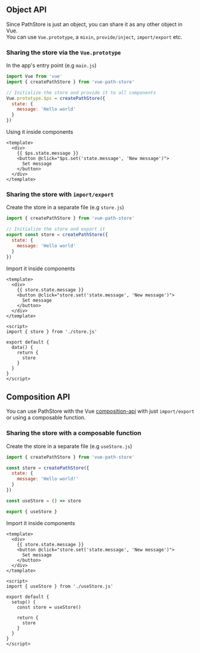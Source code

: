## Object API

Since PathStore is just an object, you can share it as any other object in Vue.  
You can use `Vue.prototype`, a `mixin`, `provide/inject`, `import/export` etc.

### Sharing the store via the `Vue.prototype`

In the app's entry point (e.g `main.js`)
```js
import Vue from 'vue'
import { createPathStore } from 'vue-path-store'

// Initialize the store and provide it to all components
Vue.prototype.$ps = createPathStore({
  state: {
    message: 'Hello world'
  }
})
```

Using it inside components
```vue
<template>
  <div>
    {{ $ps.state.message }}
    <button @click="$ps.set('state.message', 'New message')">
      Set message
    </button>
  </div>
</template>
```

### Sharing the store with `import/export`

Create the store in a separate file (e.g `store.js`)
```js
import { createPathStore } from 'vue-path-store'

// Initialize the store and export it
export const store = createPathStore({
  state: {
    message: 'Hello world'
  }
})
```

Import it inside components
```vue
<template>
  <div>
    {{ store.state.message }}
    <button @click="store.set('state.message', 'New message')">
      Set message
    </button>
  </div>
</template>

<script>
import { store } from './store.js'

export default {
  data() {
    return {
      store
    }
  } 
}
</script>

```

## Composition API

You can use PathStore with the Vue [composition-api](https://github.com/vuejs/composition-api) with just `import/export`
or using a composable function.

### Sharing the store with a composable function

Create the store in a separate file (e.g `useStore.js`)
```js
import { createPathStore } from 'vue-path-store'

const store = createPathStore({
  state: {
    message: 'Hello world!'
  }
})

const useStore = () => store

export { useStore }

```

Import it inside components
```vue
<template>
  <div>
    {{ store.state.message }}
    <button @click="store.set('state.message', 'New message')">
      Set message
    </button>
  </div>
</template>

<script>
import { useStore } from './useStore.js'

export default {
  setup() {
    const store = useStore()

    return {
      store
    }
  }
}
</script>

```